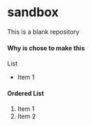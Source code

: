 # sandbox
This is a blank repository

#### Why is chose to make this
List
 * Item 1
 
#### Ordered List
1. Item 1
1. Item 2
